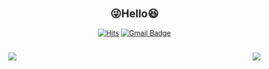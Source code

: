 <div align="center">

## :stuck_out_tongue_winking_eye:**Hello**:laughing:

 
[![Hits](https://hits.seeyoufarm.com/api/count/incr/badge.svg?url=https%3A%2F%2Fgithub.com%2Fkihyuny&count_bg=%235FB2EA&title_bg=%239B9B9B&icon=angellist.svg&icon_color=%23E7E7E7&title=hits&edge_flat=false)](https://hits.seeyoufarm.com)
[![Gmail Badge](https://img.shields.io/badge/Gmail-D14836?style=flat&logo=Gmail&logoColor=white)](mailto:jsh99875@gmail.com)

<br>
 <img align="left" src=https://github-readme-stats.vercel.app/api?username=kihyuny&theme=gruvbox_light&show_icons=true>
 <img align="right" src=http://mazassumnida.wtf/api/generate_badge?boj=jsh99875>

 
</div>
  
 
  
  

